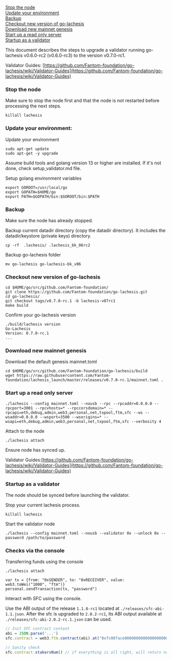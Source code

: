 [Stop the node](#stop-the-node)  
[Update your environment](#update-your-environment)  
[Backup](#backup)  
[Checkout new version of go-lachesis](#checkout-new-version-of-go-lachesis)  
[Download new mainnet genesis](#download-new-mainnet-genesis)  
[Start up a read only server](#start-up-a-read-only-server)  
[Startup as a validator](#startup-as-a-validator)  

This document describes the steps to upgrade a validator running go-lachesis v0.6.0-rc2 (v0.6.0-rc3) to the version v0.7.0-rc1.

Validator Guides: [https://github.com/Fantom-foundation/go-lachesis/wiki/Validator-Guides](https://github.com/Fantom-foundation/go-lachesis/wiki/Validator-Guides)


### Stop the node

Make sure to stop the node first and that the node is not restarted before processing the next steps.

```
killall lachesis
```

### Update your environment:

Update your environment

```
sudo apt-get update
sudo apt-get -y upgrade
```

Assume build tools and golang version 13 or higher are installed.
If it's not done, check setup_validator.md file.

Setup golang environment variables

```
export GOROOT=/usr/local/go
export GOPATH=$HOME/go
export PATH=$GOPATH/bin:$GOROOT/bin:$PATH
```

### Backup

Make sure the node has already stopped.

Backup current datadir directory (copy the datadir directory). 
It includes the datadir/keystore (private keys) directory.

```
cp -rf  .lachesis/ .lachesis_bk_06rc2
```

Backup go-lachesis folder

```
mv go-lachesis go-lachesis-bk_v06
```

### Checkout new version of go-lachesis

```
cd $HOME/go/src/github.com/Fantom-foundation/
git clone https://github.com/Fantom-foundation/go-lachesis.git
cd go-lachesis/
git checkout tags/v0.7.0-rc.1 -b lachesis-v07rc1
make build
```

Confirm your go-lachesis version

```shell script
./build/lachesis version
Go-Lachesis
Version: 0.7.0-rc.1
...
```

### Download new mainnet genesis

Download the default genesis mainnet.toml

```shell script
cd $HOME/go/src/github.com/Fantom-foundation/go-lachesis/build
wget https://raw.githubusercontent.com/Fantom-foundation/lachesis_launch/master/releases/v0.7.0-rc.1/mainnet.toml .
```

### Start up a read only server

```
./lachesis --config mainnet.toml --nousb --rpc --rpcaddr=0.0.0.0 --rpcport=3001 --rpcvhosts=* --rpccorsdomain=* --rpcapi=eth,debug,admin,web3,personal,net,txpool,ftm,sfc --ws --wsaddr=0.0.0.0 --wsport=3500 --wsorigins=* --wsapi=eth,debug,admin,web3,personal,net,txpool,ftm,sfc --verbosity 4
```

Attach to the node

```
./lachesis attach
```

Ensure node has synced up.

Validator Guides:[https://github.com/Fantom-foundation/go-lachesis/wiki/Validator-Guides](https://github.com/Fantom-foundation/go-lachesis/wiki/Validator-Guides)


### Startup as a validator

The node should be synced before launching the validator.

Stop your current lachesis process.

```
killall lachesis
```

Start the validator node

```
./lachesis --config mainnet.toml --nousb --validator 0x --unlock 0x --password /path/to/password
```


### Checks via the console

Transferring funds using the console

```
./lachesis attach
```

```
var tx = {from: "0xSENDER", to: "0xRECEIVER", value: web3.toWei("1000", "ftm")}
personal.sendTransaction(tx, "password")
```

Interact with SFC using the console.

Use the ABI output of the release `1.1.0-rc1` located at `./releases/sfc-abi-1.1.json`.
After the sfc is upgraded to `2.0.2-rc1`, its ABI output available at `./releases/sfc-abi-2.0.2-rc.1.json` can be used.

```js
// Init SFC contract context
abi = JSON.parse('...')
sfc.contract = web3.ftm.contract(abi).at("0xfc00face00000000000000000000000000000000")

// Sanity check
sfc.contract.stakersNum() // if everything is all right, will return non-zero value